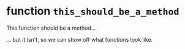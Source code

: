 # function `this_should_be_a_method`

This function should be a method...

... but it isn't, so we can show off what functions look like.